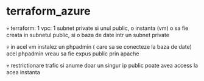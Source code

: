 # terraform_azure

💀 terraform: 1 vpc: 1 subnet private si unul public, o instanta (vm) o sa fie creata in subnetul public, si o baza de date intr un subnet private

💀 in acel vm instalez un phpadmin ( care sa se conecteze la baza de date) acel phpadmin vreau sa fie expus public prin apache

💀 restrictionare trafic  si anume doar un singur ip public poate avea access la acea instanta
